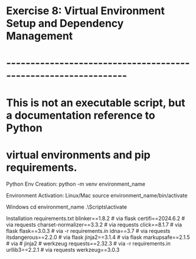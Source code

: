# Exercise 8: Virtual Environment Setup and Dependency Management
# ---------------------------------------------------------------
# This is not an executable script, but a documentation reference to Python
# virtual environments and pip requirements. 

Python Env Creation:
python -m venv environment_name

Environment Activation:
Linux/Mac
source environment_name/bin/activate

Windows
cd environment_name
.\Scripts\activate

Installation requirements.txt
​​blinker==1.8.2
    # via flask
certifi==2024.6.2
    # via requests
charset-normalizer==3.3.2
    # via requests
click==8.1.7
    # via flask
flask==3.0.3
    # via -r requirements.in
idna==3.7
    # via requests
itsdangerous==2.2.0
    # via flask
jinja2==3.1.4
    # via flask
markupsafe==2.1.5
    # via
    #   jinja2
    #   werkzeug
requests==2.32.3
    # via -r requirements.in
urllib3==2.2.1
    # via requests
werkzeug==3.0.3
